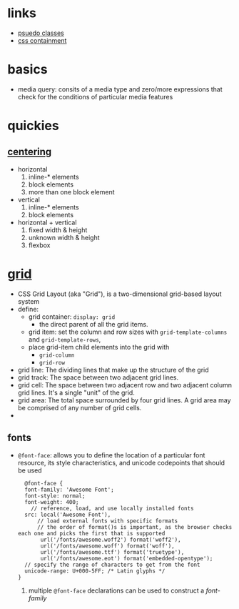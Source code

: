 # links
  - [psuedo classes](https://developer.mozilla.org/en-US/docs/Web/CSS/Pseudo-classes)
  - [css containment](https://developers.google.com/web/updates/2016/06/css-containment)
# basics
  - media query: consits of a media type and zero/more expressions that check for the conditions of particular media features
# quickies
## [centering](https://css-tricks.com/centering-css-complete-guide/)
  - horizontal
    1. inline-* elements
    2. block elements
    3. more than one block element
  - vertical
    1. inline-* elements
    2. block elements
  - horizontal + vertical
    1. fixed width & height
    2. unknown width & height
    3. flexbox

# [grid](https://css-tricks.com/snippets/css/complete-guide-grid/)
  - CSS Grid Layout (aka "Grid"), is a two-dimensional grid-based layout system
  - define:
    - grid container: `display: grid`
      - the direct parent of all the grid items.
    - grid item: set the column and row sizes with `grid-template-columns` and `grid-template-rows`,
    - place grid-item child elements into the grid with
      - `grid-column`
      - `grid-row`
  - grid line: The dividing lines that make up the structure of the grid
  - grid track: The space between two adjacent grid lines.
  - grid cell: The space between two adjacent row and two adjacent column grid lines. It's a single "unit" of the grid.
  - grid area: The total space surrounded by four grid lines. A grid area may be comprised of any number of grid cells.
  -


## fonts
  - `@font-face`: allows you to define the location of a particular font resource, its style characteristics, and unicode codepoints that should be used
    ```
      @font-face {
      font-family: 'Awesome Font';
      font-style: normal;
      font-weight: 400;
        // reference, load, and use locally installed fonts
      src: local('Awesome Font'),
          // load external fonts with specific formats
          // the order of format()s is important, as the browser checks each one and picks the first that is supported
           url('/fonts/awesome.woff2') format('woff2'),
           url('/fonts/awesome.woff') format('woff'),
           url('/fonts/awesome.ttf') format('truetype'),
           url('/fonts/awesome.eot') format('embedded-opentype');
      // specify the range of characters to get from the font
      unicode-range: U+000-5FF; /* Latin glyphs */
    }
    ```
    1. multiple `@font-face` declarations can be used to construct a *font-family*
